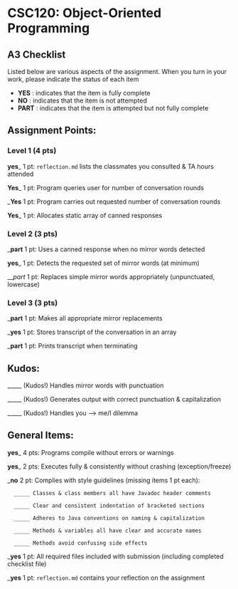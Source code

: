 # CSC120: Object-Oriented Programming
## A3 Checklist

Listed below are various aspects of the assignment.  When you turn in your work, please indicate the status of each item

- **YES** : indicates that the item is fully complete
- **NO** : indicates that the item is not attempted
- **PART** : indicates that the item is attempted but not fully complete


## Assignment Points:

### Level 1 (4 pts)

__yes___ 1 pt: `reflection.md` lists the classmates you consulted & TA hours attended

__Yes___ 1 pt: Program queries user for number of conversation rounds

___Yes__ 1 pt: Program carries out requested number of conversation rounds

__Yes___ 1 pt: Allocates static array of canned responses

### Level 2 (3 pts)

___part__ 1 pt: Uses a canned response when no mirror words detected

__yes___ 1 pt: Detects the requested set of mirror words (at minimum)

___part_ 1 pt: Replaces simple mirror words appropriately (unpunctuated, lowercase)

### Level 3 (3 pts)

___part__ 1 pt: Makes all appropriate mirror replacements

___yes__ 1 pt: Stores transcript of the conversation in an array

___part__ 1 pt: Prints transcript when terminating

## Kudos:

_____ (Kudos!) Handles mirror words with punctuation

_____ (Kudos!) Generates output with correct punctuation & capitalization

_____ (Kudos!) Handles you --> me/I dilemma



## General Items:

__yes___ 4 pts: Programs compile without errors or warnings

__yes___ 2 pts: Executes fully & consistently without crashing (exception/freeze)

___no__ 2 pt: Complies with style guidelines (missing items 1 pt each):

      _____ Classes & class members all have Javadoc header comments

      _____ Clear and consistent indentation of bracketed sections

      _____ Adheres to Java conventions on naming & capitalization

      _____ Methods & variables all have clear and accurate names

      _____ Methods avoid confusing side effects

___yes__ 1 pt: All required files included with submission (including completed checklist file)

___yes__ 1 pt: `reflection.md` contains your reflection on the assignment
